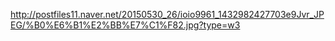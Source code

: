http://postfiles11.naver.net/20150530_26/ioio9961_1432982427703e9Jvr_JPEG/%B0%E6%B1%E2%BB%E7%C1%F82.jpg?type=w3

